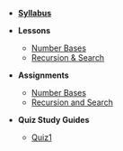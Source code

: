 *  **[Syllabus](README.md)**
- **Lessons**
  - [Number Bases](Lessons/NumberBases.md)
  - [Recursion & Search](Lessons/RecursionSearchAlgorithms.md)

- **Assignments**
  - [Number Bases](https://github.com/Make-School-Courses/CS-1.3-Core-Data-Structures/tree/master/Code/number-bases)
  - [Recursion and Search](https://github.com/Make-School-Courses/CS-1.3-Core-Data-Structures/tree/master/Code/recursion-and-search)

- **Quiz Study Guides**
  - [Quiz1](Lessons/quiz1.md)
